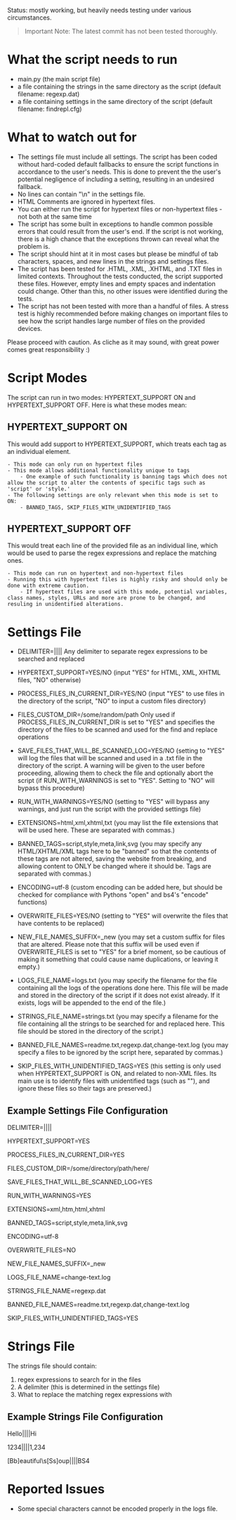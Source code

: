 Status: mostly working, but heavily needs testing under various circumstances.

> Important Note: The latest commit has not been tested thoroughly.

# What the script needs to run
- main.py (the main script file)
- a file containing the strings in the same directory as the script (default filename: regexp.dat)
- a file containing settings in the same directory of the script (default filename: findrepl.cfg)

# What to watch out for
- The settings file must include all settings. The script has been coded without hard-coded default fallbacks to ensure the script functions in accordance to the user's needs. This is done to prevent the the user's potential negligence of including a setting, resulting in an undesired fallback.
- No lines can contain "\n" in the settings file.
- HTML Comments are ignored in hypertext files.
- You can either run the script for hypertext files or non-hypertext files - not both at the same time
- The script has some built in exceptions to handle common possible errors that could result from the user's end. If the script is not working, there is a high chance that the exceptions thrown can reveal what the problem is.
- The script should hint at it in most cases but please be mindful of tab characters, spaces, and new lines in the strings and settings files.
- The script has been tested for .HTML, .XML, .XHTML, and .TXT files in limited contexts. Throughout the tests conducted, the script supported these files. However, empty lines and empty spaces and indentation could change. Other than this, no other issues were identified during the tests.
- The script has not been tested with more than a handful of files. A stress test is highly recommended before making changes on important files to see how the script handles large number of files on the provided devices.

Please proceed with caution. As cliche as it may sound, with great power comes great responsibility :)

# Script Modes
The script can run in two modes: HYPERTEXT_SUPPORT ON and HYPERTEXT_SUPPORT OFF. Here is what these modes mean:

## HYPERTEXT_SUPPORT ON

This would add support to HYPERTEXT_SUPPORT, which treats each tag as an individual element.

    - This mode can only run on hypertext files
    - This mode allows additional functionality unique to tags
        - One example of such functionality is banning tags which does not allow the script to alter the contents of specific tags such as 'script' or 'style.'
    - The following settings are only relevant when this mode is set to ON:
        - BANNED_TAGS, SKIP_FILES_WITH_UNIDENTIFIED_TAGS

## HYPERTEXT_SUPPORT OFF

This would treat each line of the provided file as an individual line, which would be used to parse the regex expressions and replace the matching ones.

    - This mode can run on hypertext and non-hypertext files
    - Running this with hypertext files is highly risky and should only be done with extreme caution.
        - If hypertext files are used with this mode, potential variables, class names, styles, URLs and more are prone to be changed, and resuling in unidentified alterations.



# Settings File

- DELIMITER=|||| Any delimiter to separate regex expressions to be searched and replaced

- HYPERTEXT_SUPPORT=YES/NO (input "YES" for HTML, XML, XHTML files, "NO" otherwise)

- PROCESS_FILES_IN_CURRENT_DIR=YES/NO (input "YES" to use files in the directory of the script, "NO" to input a custom files directory)

- FILES_CUSTOM_DIR=/some/random/path Only used if PROCESS_FILES_IN_CURRENT_DIR is set to "YES" and specifies the directory of the files to be scanned and used for the find and replace operations

- SAVE_FILES_THAT_WILL_BE_SCANNED_LOG=YES/NO (setting to "YES" will log the files that will be scanned and used in a .txt file in the directory of the script. A warning will be given to the user before proceeding, allowing them to check the file and optionally abort the script (if RUN_WITH_WARNINGS is set to "YES". Setting to "NO" will bypass this procedure)

- RUN_WITH_WARNINGS=YES/NO (setting to "YES" will bypass any warnings, and just run the script with the provided settings file)

- EXTENSIONS=html,xml,xhtml,txt (you may list the file extensions that will be used here. These are separated with commas.)

- BANNED_TAGS=script,style,meta,link,svg (you may specify any HTML/XHTML/XML tags here to be "banned" so that the contents of these tags are not altered, saving the website from breaking, and allowing content to ONLY be changed where it should be. Tags are separated with commas.)

- ENCODING=utf-8 (custom encoding can be added here, but should be checked for compliance with Pythons "open" and bs4's "encode" functions)

- OVERWRITE_FILES=YES/NO (setting to "YES" will overwrite the files that have contents to be replaced)

- NEW_FILE_NAMES_SUFFIX=_new (you may set a custom suffix for files that are altered. Please note that this suffix will be used even if OVERWRITE_FILES is set to "YES" for a brief moment, so be cautious of making it something that could cause name duplications, or leaving it empty.) 

- LOGS_FILE_NAME=logs.txt (you may specify the filename for the file containing all the logs of the operations done here. This file will be made and stored in the directory of the script if it does not exist already. If it exists, logs will be appended to the end of the file.)

- STRINGS_FILE_NAME=strings.txt (you may specify a filename for the file containing all the strings to be searched for and replaced here. This file should be stored in the directory of the script.)

- BANNED_FILE_NAMES=readme.txt,regexp.dat,change-text.log (you may specify a files to be ignored by the script here, separated by commas.)

- SKIP_FILES_WITH_UNIDENTIFIED_TAGS=YES (this setting is only used when HYPERTEXT_SUPPORT is ON, and related to non-XML files. Its main use is to identify files with unidentified tags (such as "<? ... ?>"), and ignore these files so their tags are preserved.)


## Example Settings File Configuration

DELIMITER=||||

HYPERTEXT_SUPPORT=YES

PROCESS_FILES_IN_CURRENT_DIR=YES

FILES_CUSTOM_DIR=/some/directory/path/here/

SAVE_FILES_THAT_WILL_BE_SCANNED_LOG=YES

RUN_WITH_WARNINGS=YES

EXTENSIONS=xml,htm,html,xhtml

BANNED_TAGS=script,style,meta,link,svg

ENCODING=utf-8

OVERWRITE_FILES=NO

NEW_FILE_NAMES_SUFFIX=_new

LOGS_FILE_NAME=change-text.log

STRINGS_FILE_NAME=regexp.dat

BANNED_FILE_NAMES=readme.txt,regexp.dat,change-text.log

SKIP_FILES_WITH_UNIDENTIFIED_TAGS=YES

# Strings File

The strings file should contain:
1. regex expressions to search for in the files
2. A delimiter (this is determined in the settings file)
3. What to replace the matching regex expressions with

## Example Strings File Configuration

Hello||||Hi

1234||||1,234

[Bb]eautiful\s[Ss]oup||||BS4

# Reported Issues

- Some special characters cannot be encoded properly in the logs file.